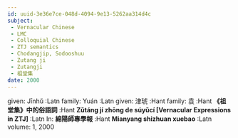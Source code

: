 ```yaml
---
id: uuid-3e36e7ce-048d-4094-9e13-5262aa314d4c
subject: 
 - Vernacular Chinese
 - LMC
 - Colloquial Chinese
 - ZTJ semantics
 - Chodangjip, Sodooshuu
 - Zutang ji
 - Zutangji
 - 祖堂集
date: 2000
---
```


given: Jīnhǔ :Latn
family: Yuán :Latn
given: 津琥 :Hant
family: 袁 :Hant
**《祖堂集》中的俗語詞** :Hant
**Zǔtáng jí zhōng de súyǔcí [Vernacular Expressions in ZTJ]** :Latn
In: 
**綿陽師專學報** :Hant
**Mianyang shizhuan xuebao** :Latn
volume: 1, 2000
